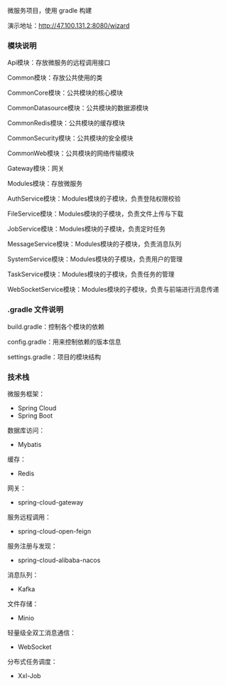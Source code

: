 微服务项目，使用 gradle 构建

演示地址：http://47.100.131.2:8080/wizard

### 模块说明

Api模块：存放微服务的远程调用接口

Common模块：存放公共使用的类

CommonCore模块：公共模块的核心模块

CommonDatasource模块：公共模块的数据源模块

CommonRedis模块：公共模块的缓存模块

CommonSecurity模块：公共模块的安全模块

CommonWeb模块：公共模块的网络传输模块

Gateway模块：网关

Modules模块：存放微服务

AuthService模块：Modules模块的子模块，负责登陆权限校验

FileService模块：Modules模块的子模块，负责文件上传与下载

JobService模块：Modules模块的子模块，负责定时任务

MessageService模块：Modules模块的子模块，负责消息队列

SystemService模块：Modules模块的子模块，负责用户的管理

TaskService模块：Modules模块的子模块，负责任务的管理

WebSocketService模块：Modules模块的子模块，负责与前端进行消息传递

### .gradle 文件说明

build.gradle：控制各个模块的依赖

config.gradle：用来控制依赖的版本信息

settings.gradle：项目的模块结构

### 技术栈

微服务框架：

- Spring Cloud
- Spring Boot

数据库访问：

- Mybatis

缓存：

- Redis

网关：

- spring-cloud-gateway

服务远程调用：

- spring-cloud-open-feign

服务注册与发现：

- spring-cloud-alibaba-nacos

消息队列：

- Kafka

文件存储：

- Minio

轻量级全双工消息通信：

- WebSocket

分布式任务调度：

- Xxl-Job

